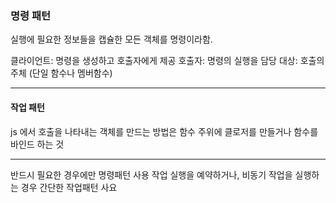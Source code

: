 ### 명령 패턴

실행에 필요한 정보들을 캡슐한 모든 객체를 명령이라함.

클라이언트: 명령을 생성하고 호출자에게 제공
호출자: 명령의 실행을 담당
대상: 호출의 주체 (단일 함수나 멤버함수)


---

#### 작업 패턴

js 에서 호출을 나타내는 객체를 만드는 방법은
함수 주위에 클로저를 만들거나 함수를 바인드 하는 것

---

반드시 필요한 경우에만 명령패턴 사용
작업 실행을 예약하거나, 비동기 작업을 실행하는 경우 간단한 작업패턴 사요
